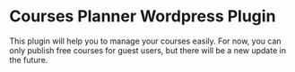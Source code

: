 # Courses Planner Wordpress Plugin
This plugin will help you to manage your courses easily. For now, you can only publish free courses for guest users, but there will be a new update in the future.

